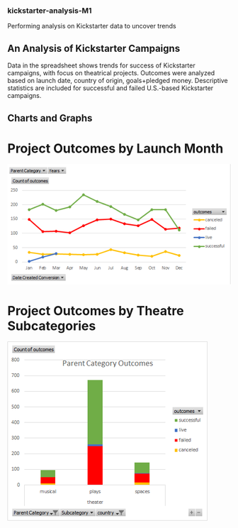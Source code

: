 ### kickstarter-analysis-M1
Performing analysis on Kickstarter data to uncover trends
## An Analysis of Kickstarter Campaigns
Data in the spreadsheet shows trends for success of Kickstarter campaigns, with focus on theatrical projects.
Outcomes were analyzed based on launch date, country of origin, goals+pledged money.
Descriptive statistics are included for successful and failed U.S.-based Kickstarter campaigns.
## Charts and Graphs
# Project Outcomes by Launch Month
![ian-zukowski](Outcomes_by_LaunchMonth_Line.png)
# Project Outcomes by Theatre Subcategories
![ian-zukowski](Parent_Category_Outcomes_Bar_Chart.png)

